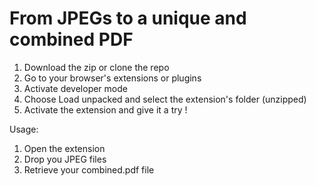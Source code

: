 # From JPEGs to a unique and combined PDF

1. Download the zip or clone the repo
2. Go to your browser's extensions or plugins
3. Activate developer mode
4. Choose Load unpacked and select the extension's folder (unzipped)
5. Activate the extension and give it a try !

Usage:

1. Open the extension
2. Drop you JPEG files
3. Retrieve your combined.pdf file
